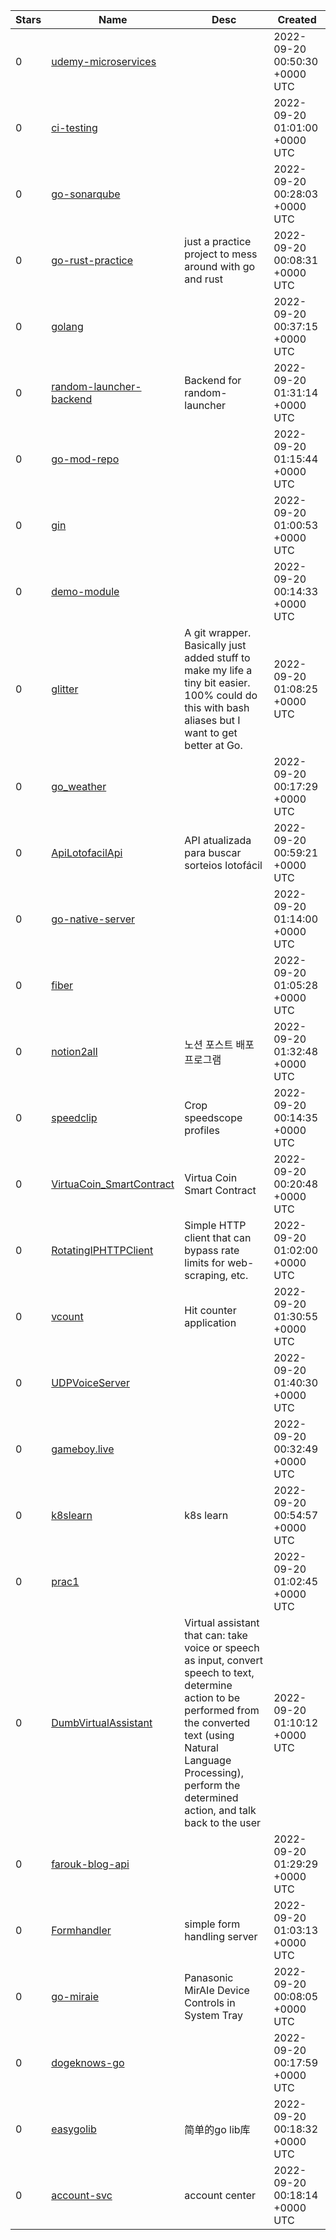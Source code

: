 | Stars | Name | Desc | Created | 
| ----- | ------- | ------------- | ------------- |
| 0 | [udemy-microservices](https://github.com/BradPreston/udemy-microservices) |  | 2022-09-20 00:50:30 +0000 UTC |
| 0 | [ci-testing](https://github.com/Elton-Bezerra/ci-testing) |  | 2022-09-20 01:01:00 +0000 UTC |
| 0 | [go-sonarqube](https://github.com/eduardobdamacena/go-sonarqube) |  | 2022-09-20 00:28:03 +0000 UTC |
| 0 | [go-rust-practice](https://github.com/SreeXD/go-rust-practice) | just a practice project to mess around with go and rust | 2022-09-20 00:08:31 +0000 UTC |
| 0 | [golang](https://github.com/ValajanK3K/golang) |  | 2022-09-20 00:37:15 +0000 UTC |
| 0 | [random-launcher-backend](https://github.com/ch-random/random-launcher-backend) | Backend for random-launcher | 2022-09-20 01:31:14 +0000 UTC |
| 0 | [go-mod-repo](https://github.com/kangsorang/go-mod-repo) |  | 2022-09-20 01:15:44 +0000 UTC |
| 0 | [gin](https://github.com/rockynh/gin) |  | 2022-09-20 01:00:53 +0000 UTC |
| 0 | [demo-module](https://github.com/cxhjcloy/demo-module) |  | 2022-09-20 00:14:33 +0000 UTC |
| 0 | [glitter](https://github.com/mazylol/glitter) | A git wrapper. Basically just added stuff to make my life a tiny bit easier. 100% could do this with bash aliases but I want to get better at Go. | 2022-09-20 01:08:25 +0000 UTC |
| 0 | [go_weather](https://github.com/ericthomasca/go_weather) |  | 2022-09-20 00:17:29 +0000 UTC |
| 0 | [ApiLotofacilApi](https://github.com/maikehenrique/ApiLotofacilApi) | API atualizada para buscar sorteios lotofácil | 2022-09-20 00:59:21 +0000 UTC |
| 0 | [go-native-server](https://github.com/matdorneles/go-native-server) |  | 2022-09-20 01:14:00 +0000 UTC |
| 0 | [fiber](https://github.com/rockynh/fiber) |  | 2022-09-20 01:05:28 +0000 UTC |
| 0 | [notion2all](https://github.com/FineRoot1253/notion2all) | 노션 포스트 배포 프로그램 | 2022-09-20 01:32:48 +0000 UTC |
| 0 | [speedclip](https://github.com/gjoseph92/speedclip) | Crop speedscope profiles | 2022-09-20 00:14:35 +0000 UTC |
| 0 | [VirtuaCoin_SmartContract](https://github.com/VirtuaTechnologies/VirtuaCoin_SmartContract) | Virtua Coin Smart Contract | 2022-09-20 00:20:48 +0000 UTC |
| 0 | [RotatingIPHTTPClient](https://github.com/ryan-u/RotatingIPHTTPClient) | Simple HTTP client that can bypass rate limits for web-scraping, etc. | 2022-09-20 01:02:00 +0000 UTC |
| 0 | [vcount](https://github.com/keiranrowan/vcount) | Hit counter application | 2022-09-20 01:30:55 +0000 UTC |
| 0 | [UDPVoiceServer](https://github.com/lkjfrf/UDPVoiceServer) |  | 2022-09-20 01:40:30 +0000 UTC |
| 0 | [gameboy.live](https://github.com/7-TE/gameboy.live) |  | 2022-09-20 00:32:49 +0000 UTC |
| 0 | [k8slearn](https://github.com/wangxiaochuang/k8slearn) | k8s learn | 2022-09-20 00:54:57 +0000 UTC |
| 0 | [prac1](https://github.com/wonksing/prac1) |  | 2022-09-20 01:02:45 +0000 UTC |
| 0 | [DumbVirtualAssistant](https://github.com/ryan-u/DumbVirtualAssistant) | Virtual assistant that can: take voice or speech as input, convert speech to text, determine action to be performed from the converted text (using Natural Language Processing), perform the determined action, and talk back to the user | 2022-09-20 01:10:12 +0000 UTC |
| 0 | [farouk-blog-api](https://github.com/Faroukhamadi/farouk-blog-api) |  | 2022-09-20 01:29:29 +0000 UTC |
| 0 | [Formhandler](https://github.com/coderUdu/Formhandler) | simple form handling server | 2022-09-20 01:03:13 +0000 UTC |
| 0 | [go-miraie](https://github.com/iMro0t/go-miraie) | Panasonic MirAIe Device Controls in System Tray  | 2022-09-20 00:08:05 +0000 UTC |
| 0 | [dogeknows-go](https://github.com/navanchauhan/dogeknows-go) |  | 2022-09-20 00:17:59 +0000 UTC |
| 0 | [easygolib](https://github.com/lizhanfei/easygolib) | 简单的go lib库 | 2022-09-20 00:18:32 +0000 UTC |
| 0 | [account-svc](https://github.com/xh-polaris/account-svc) | account center | 2022-09-20 00:18:14 +0000 UTC |

